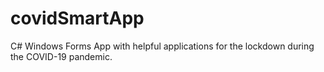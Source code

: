 # covidSmartApp
C# Windows Forms App with helpful applications for the lockdown during the COVID-19 pandemic.

